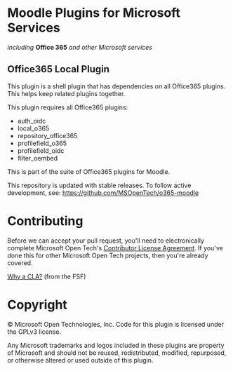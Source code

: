 # Moodle Plugins for Microsoft Services
*including* **Office 365** *and other Microsoft services*

## Office365 Local Plugin

This plugin is a shell plugin that has dependencies on all Office365 plugins. This helps keep related plugins together.

This plugin requires all Office365 plugins:
  * auth_oidc
  * local_o365
  * repository_office365
  * profilefield_o365
  * profilefield_oidc
  * filter_oembed


This is part of the suite of Office365 plugins for Moodle.

This repository is updated with stable releases. To follow active development, see: https://github.com/MSOpenTech/o365-moodle

# Contributing

Before we can accept your pull request, you'll need to electronically complete Microsoft Open Tech's [Contributor License Agreement](https://cla.msopentech.com/). If you've done this for other Microsoft Open Tech projects, then you're already covered.

[Why a CLA?](https://www.gnu.org/licenses/why-assign.html) (from the FSF)

# Copyright

&copy; Microsoft Open Technologies, Inc.  Code for this plugin is licensed under the GPLv3 license.

Any Microsoft trademarks and logos included in these plugins are property of Microsoft and should not be reused, redistributed, modified, repurposed, or otherwise altered or used outside of this plugin.